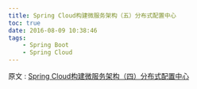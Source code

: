 ```yaml
---
title: Spring Cloud构建微服务架构（五）分布式配置中心
toc: true
date: 2016-08-09 10:38:46
tags:
    - Spring Boot
    - Spring Cloud
---
```


原文 : [Spring Cloud构建微服务架构（四）分布式配置中心](http://blog.didispace.com/springcloud4/)